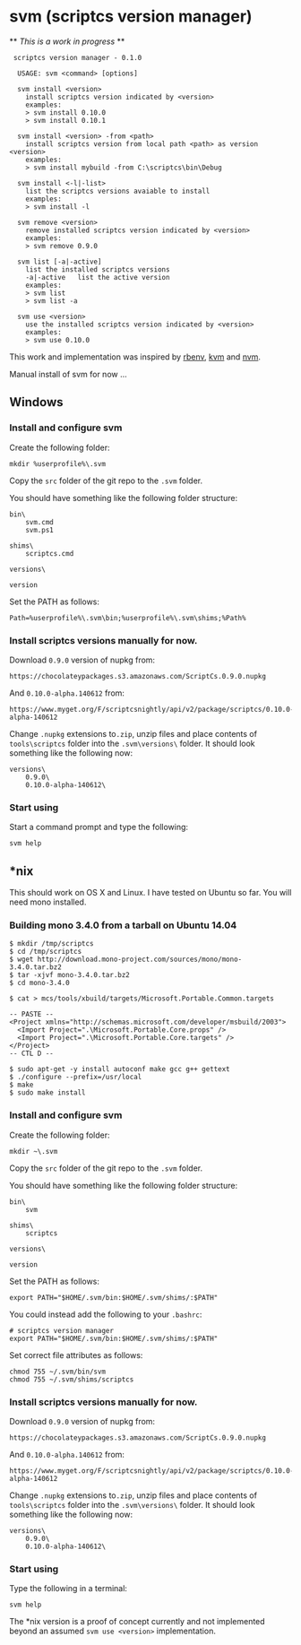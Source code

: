 svm (scriptcs version manager)
===

** *This is a work in progress* **

    
     scriptcs version manager - 0.1.0
    
      USAGE: svm <command> [options]
    
      svm install <version>
    	install scriptcs version indicated by <version>
    	examples:
    	> svm install 0.10.0
    	> svm install 0.10.1
    
      svm install <version> -from <path>
    	install scriptcs version from local path <path> as version <version>
    	examples:
    	> svm install mybuild -from C:\scriptcs\bin\Debug
    
      svm install <-l|-list>
    	list the scriptcs versions avaiable to install
    	examples:
    	> svm install -l
    
      svm remove <version>
    	remove installed scriptcs version indicated by <version>
    	examples:
    	> svm remove 0.9.0
    
      svm list [-a|-active]
    	list the installed scriptcs versions
    	-a|-active   list the active version
    	examples:
    	> svm list
    	> svm list -a
    
      svm use <version>
    	use the installed scriptcs version indicated by <version>
    	examples:
    	> svm use 0.10.0
		
This work and implementation was inspired by [rbenv](https://github.com/sstephenson/rbenv), [kvm](https://github.com/aspnet/KRuntime/tree/dev/setup) and [nvm](https://github.com/creationix/nvm).

Manual install of svm for now ...

## Windows ##

### Install and configure svm ###

Create the following folder:

`mkdir %userprofile%\.svm`

Copy the `src` folder of the git repo to the `.svm` folder. 

You should have something like the following folder structure:

    
    bin\
    	svm.cmd
    	svm.ps1
    	
    shims\
    	scriptcs.cmd
    	
    versions\
    	    	
    version

Set the PATH as follows:

	Path=%userprofile%\.svm\bin;%userprofile%\.svm\shims;%Path%

### Install scriptcs versions manually for now. ###

Download `0.9.0` version of nupkg from:

	https://chocolateypackages.s3.amazonaws.com/ScriptCs.0.9.0.nupkg

And `0.10.0-alpha.140612` from:
	
	https://www.myget.org/F/scriptcsnightly/api/v2/package/scriptcs/0.10.0-alpha-140612

Change `.nupkg` extensions to`.zip`, unzip files and place contents of `tools\scriptcs` folder into the `.svm\versions\` folder. It should look something like the following now:

	versions\
		0.9.0\
		0.10.0-alpha-140612\

### Start using ###

Start a command prompt and type the following:
	
	svm help


## *nix ##

This should work on OS X and Linux. I have tested on Ubuntu so far. You will need mono installed.

### Building mono 3.4.0 from a tarball on Ubuntu 14.04 ###

	$ mkdir /tmp/scriptcs
	$ cd /tmp/scriptcs
	$ wget http://download.mono-project.com/sources/mono/mono-3.4.0.tar.bz2
	$ tar -xjvf mono-3.4.0.tar.bz2
	$ cd mono-3.4.0
	
	$ cat > mcs/tools/xbuild/targets/Microsoft.Portable.Common.targets
	
	-- PASTE -- 
	<Project xmlns="http://schemas.microsoft.com/developer/msbuild/2003"> 
	  <Import Project=".\Microsoft.Portable.Core.props" /> 
	  <Import Project=".\Microsoft.Portable.Core.targets" /> 
	</Project>
	-- CTL D --
	
	$ sudo apt-get -y install autoconf make gcc g++ gettext
	$ ./configure --prefix=/usr/local
	$ make
	$ sudo make install


### Install and configure svm ###

Create the following folder:

`mkdir ~\.svm`

Copy the `src` folder of the git repo to the `.svm` folder. 

You should have something like the following folder structure:

    
    bin\
    	svm
    	
    shims\
    	scriptcs
    	
    versions\
    	    	
    version

Set the PATH as follows:

	export PATH="$HOME/.svm/bin:$HOME/.svm/shims/:$PATH"

You could instead add the following to your `.bashrc`:

	# scriptcs version manager
	export PATH="$HOME/.svm/bin:$HOME/.svm/shims/:$PATH"
	
Set correct file attributes as follows:

	chmod 755 ~/.svm/bin/svm
	chmod 755 ~/.svm/shims/scriptcs


### Install scriptcs versions manually for now. ###

Download `0.9.0` version of nupkg from:

	https://chocolateypackages.s3.amazonaws.com/ScriptCs.0.9.0.nupkg

And `0.10.0-alpha.140612` from:
	
	https://www.myget.org/F/scriptcsnightly/api/v2/package/scriptcs/0.10.0-alpha-140612

Change `.nupkg` extensions to`.zip`, unzip files and place contents of `tools\scriptcs` folder into the `.svm\versions\` folder. It should look something like the following now:

	versions\
		0.9.0\
		0.10.0-alpha-140612\

### Start using ###

Type the following in a terminal:
	
	svm help

The *nix version is a proof of concept currently and not implemented beyond an assumed `svm use <version>` implementation.